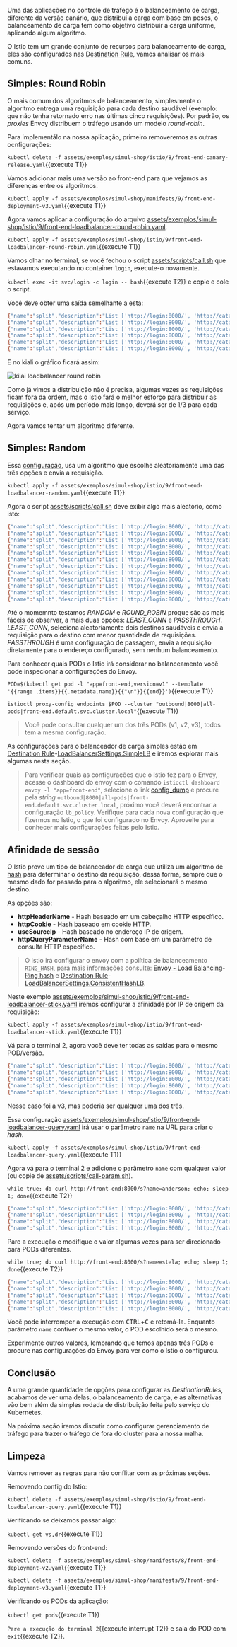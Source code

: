 Uma das aplicações no controle de tráfego é o balanceamento de carga, diferente da versão canário, que distribui a carga com base em pesos, o balanceamento de carga tem como objetivo distribuir a carga uniforme, aplicando algum algoritmo.

O Istio tem um grande conjunto de recursos para balanceamento de carga, eles são configurados nas [Destination Rule](https://istio.io/latest/docs/reference/config/networking/destination-rule/), vamos analisar os mais comuns.

## Simples: Round Robin

O mais comum dos algoritmos de balanceamento, simplesmente o algoritmo entrega uma requisição para cada destino saudável (exemplo: que não tenha retornado erro nas últimas cinco requisições). Por padrão, os _proxies_ Envoy distribuem o tráfego usando um modelo _round-robin_.

Para implementálo na nossa aplicação, primeiro removeremos as outras ocnfigurações:

`kubectl delete -f assets/exemplos/simul-shop/istio/8/front-end-canary-release.yaml`{{execute T1}}

Vamos adicionar mais uma versão ao front-end para que vejamos as diferenças entre os algoritmos.

`kubectl apply -f assets/exemplos/simul-shop/manifests/9/front-end-deployment-v3.yaml`{{execute T1}}

Agora vamos aplicar a configuração do arquivo [assets/exemplos/simul-shop/istio/9/front-end-loadbalancer-round-robin.yaml](assets/exemplos/simul-shop/istio/9/front-end-loadbalancer-round-robin.yaml).

`kubectl apply -f assets/exemplos/simul-shop/istio/9/front-end-loadbalancer-round-robin.yaml`{{execute T1}}

Vamos olhar no terminal, se você fechou o script [assets/scripts/call.sh](assets/scripts/call.sh) que estavamos executando no container `login`, execute-o novamente.

`kubectl exec -it svc/login -c login -- bash`{{execute T2}} e copie e cole o script.

Você deve obter uma saída semelhante a esta:

```bash
{"name":"split","description":"List ['http://login:8000/', 'http://catalogue:8000/', 'http://orders:8000/s']","app":"front-end","version":"v1","when":"2020-11-09 22:21:31"}
{"name":"split","description":"List ['http://login:8000/', 'http://catalogue:8000/', 'http://orders:8000/s']","app":"front-end","version":"v2","when":"2020-11-09 22:21:32"}
{"name":"split","description":"List ['http://login:8000/', 'http://catalogue:8000/', 'http://orders:8000/s']","app":"front-end","version":"v3","when":"2020-11-09 22:21:33"}
{"name":"split","description":"List ['http://login:8000/', 'http://catalogue:8000/', 'http://orders:8000/s']","app":"front-end","version":"v1","when":"2020-11-09 22:21:34"}
{"name":"split","description":"List ['http://login:8000/', 'http://catalogue:8000/', 'http://orders:8000/s']","app":"front-end","version":"v2","when":"2020-11-09 22:21:35"}
{"name":"split","description":"List ['http://login:8000/', 'http://catalogue:8000/', 'http://orders:8000/s']","app":"front-end","version":"v3","when":"2020-11-09 22:21:37"}
```

E no kiali o gráfico ficará assim:

![kilai loadbalancer round robin](assets/media/kilai-loadbalancer-round-robin.png)

Como já vimos a distribuição não é precisa, algumas vezes as requisições ficam fora da ordem, mas o Istio fará o melhor esforço para distribuir as requisições e, após um período mais longo, deverá ser de 1/3 para cada serviço.

Agora vamos tentar um algoritmo diferente.

## Simples: Random

Essa [configuração](assets/exemplos/simul-shop/istio/9/front-end-loadbalancer-random.yaml), usa um algoritmo que escolhe aleatoriamente uma das três opções e envia a requisição.

`kubectl apply -f assets/exemplos/simul-shop/istio/9/front-end-loadbalancer-random.yaml`{{execute T1}}

Agora o script [assets/scripts/call.sh](assets/scripts/call.sh) deve exibir algo mais aleatório, como isto:

```bash
{"name":"split","description":"List ['http://login:8000/', 'http://catalogue:8000/', 'http://orders:8000/s']","app":"front-end","version":"v3","when":"2020-11-09 22:25:52"}
{"name":"split","description":"List ['http://login:8000/', 'http://catalogue:8000/', 'http://orders:8000/s']","app":"front-end","version":"v2","when":"2020-11-09 22:25:53"}
{"name":"split","description":"List ['http://login:8000/', 'http://catalogue:8000/', 'http://orders:8000/s']","app":"front-end","version":"v2","when":"2020-11-09 22:25:55"}
{"name":"split","description":"List ['http://login:8000/', 'http://catalogue:8000/', 'http://orders:8000/s']","app":"front-end","version":"v1","when":"2020-11-09 22:25:56"}
{"name":"split","description":"List ['http://login:8000/', 'http://catalogue:8000/', 'http://orders:8000/s']","app":"front-end","version":"v1","when":"2020-11-09 22:25:57"}
{"name":"split","description":"List ['http://login:8000/', 'http://catalogue:8000/', 'http://orders:8000/s']","app":"front-end","version":"v3","when":"2020-11-09 22:25:58"}
{"name":"split","description":"List ['http://login:8000/', 'http://catalogue:8000/', 'http://orders:8000/s']","app":"front-end","version":"v3","when":"2020-11-09 22:25:59"}
{"name":"split","description":"List ['http://login:8000/', 'http://catalogue:8000/', 'http://orders:8000/s']","app":"front-end","version":"v2","when":"2020-11-09 22:26:00"}
{"name":"split","description":"List ['http://login:8000/', 'http://catalogue:8000/', 'http://orders:8000/s']","app":"front-end","version":"v1","when":"2020-11-09 22:26:02"}
{"name":"split","description":"List ['http://login:8000/', 'http://catalogue:8000/', 'http://orders:8000/s']","app":"front-end","version":"v1","when":"2020-11-09 22:26:03"}
{"name":"split","description":"List ['http://login:8000/', 'http://catalogue:8000/', 'http://orders:8000/s']","app":"front-end","version":"v3","when":"2020-11-09 22:26:04"}
{"name":"split","description":"List ['http://login:8000/', 'http://catalogue:8000/', 'http://orders:8000/s']","app":"front-end","version":"v1","when":"2020-11-09 22:26:05"}
```

Até o momemnto testamos _RANDOM_ e _ROUND_ROBIN_ proque são as mais fáceis de observar, a mais duas opções: _LEAST_CONN_ e _PASSTHROUGH_. _LEAST_CONN_, seleciona aleatoriamente dois destinos saudáveis e envia a requisição para o destino com menor quantidade de requisições. _PASSTHROUGH_ é uma configuração de passagem, envia a requisição diretamente para o endereço configurado, sem nenhum balanceamento.

Para conhecer quais PODs o Istio irá considerar no balanceamento você pode inspecionar a configurações do Envoy.

`POD=$(kubectl get pod -l "app=front-end,version=v1" --template '{{range .items}}{{.metadata.name}}{{"\n"}}{{end}}')`{{execute T1}}

`istioctl proxy-config endpoints $POD --cluster "outbound|8000|all-pods|front-end.default.svc.cluster.local"`{{execute T1}}

> Você pode consultar qualquer um dos três PODs (v1, v2, v3), todos tem a mesma configuração.

As configurações para o balanceador de carga simples estão em [Destination Rule](https://istio.io/latest/docs/reference/config/networking/destination-rule/)-[LoadBalancerSettings.SimpleLB](LoadBalancerSettings.SimpleLB) e iremos explorar mais algumas nesta seção.

> Para verificar quais as configurações que o Istio fez para o Envoy, acesse o dashboard do envoy com o comando `istioctl dashboard envoy -l "app=front-end"`, selecione o link [config_dump](http://localhost:15000/config_dump) e procure pela _string_ `outbound|8000|all-pods|front-end.default.svc.cluster.local`, próximo você deverá encontrar a configuração `lb_policy`. Verifique para cada nova configuração que fizermos no Istio, o que foi configurado no Envoy. Aproveite para conhecer mais configurações feitas pelo Istio.

## Afinidade de sessão

O Istio prove um tipo de balanceador de carga que utiliza um algoritmo de [hash](https://en.wikipedia.org/wiki/Hash_function) para determinar o destino da requisição, dessa forma, sempre que o mesmo dado for passado para o algoritmo, ele selecionará o mesmo destino.

As opções são:

* **httpHeaderName** - Hash baseado em um cabeçalho HTTP específico.
* **httpCookie** - Hash baseado em cookie HTTP.
* **useSourceIp** - Hash baseado no endereço IP de origem.
* **httpQueryParameterName** - Hash com base em um parâmetro de consulta HTTP específico.

> O Istio irá configurar o envoy com a política de balanceamento `RING_HASH`, para mais informações consulte: [Envoy - Load Balancing](https://www.envoyproxy.io/docs/envoy/latest/intro/arch_overview/upstream/load_balancing/load_balancing)-[Ring hash](https://www.envoyproxy.io/docs/envoy/latest/intro/arch_overview/upstream/load_balancing/load_balancers.html?highlight=hash#ring-hash) e [Destination Rule](https://istio.io/latest/docs/reference/config/networking/destination-rule/)-[LoadBalancerSettings.ConsistentHashLB](https://istio.io/latest/docs/reference/config/networking/destination-rule/#LoadBalancerSettings-ConsistentHashLB).

Neste exemplo [assets/exemplos/simul-shop/istio/9/front-end-loadbalancer-stick.yaml](assets/exemplos/simul-shop/istio/9/front-end-loadbalancer-stick.yaml) iremos configurar a afinidade por IP de origem da requisição:

`kubectl apply -f assets/exemplos/simul-shop/istio/9/front-end-loadbalancer-stick.yaml`{{execute T1}}

Vá para o terminal 2, agora você deve ter todas as saídas para o mesmo POD/versão.

```bash
{"name":"split","description":"List ['http://login:8000/', 'http://catalogue:8000/', 'http://orders:8000/s']","app":"front-end","version":"v3","when":"2020-11-10 17:48:24"}
{"name":"split","description":"List ['http://login:8000/', 'http://catalogue:8000/', 'http://orders:8000/s']","app":"front-end","version":"v3","when":"2020-11-10 17:48:25"}
{"name":"split","description":"List ['http://login:8000/', 'http://catalogue:8000/', 'http://orders:8000/s']","app":"front-end","version":"v3","when":"2020-11-10 17:48:26"}
{"name":"split","description":"List ['http://login:8000/', 'http://catalogue:8000/', 'http://orders:8000/s']","app":"front-end","version":"v3","when":"2020-11-10 17:48:27"}
{"name":"split","description":"List ['http://login:8000/', 'http://catalogue:8000/', 'http://orders:8000/s']","app":"front-end","version":"v3","when":"2020-11-10 17:48:28"}
```

Nesse caso foi a v3, mas poderia ser qualquer uma dos três.

Essa configuração [assets/exemplos/simul-shop/istio/9/front-end-loadbalancer-query.yaml](assets/exemplos/simul-shop/istio/9/front-end-loadbalancer-query.yaml) irá usar o parâmetro `name` na URL para criar o _hash_.

`kubectl apply -f assets/exemplos/simul-shop/istio/9/front-end-loadbalancer-query.yaml`{{execute T1}}

Agora vá para o terminal 2 e adicione o parâmetro `name` com qualquer valor (ou copie de [assets/scripts/call-param.sh](assets/scripts/call-param.sh)).

`while true; do curl http://front-end:8000/s?name=anderson; echo; sleep 1; done`{{execute T2}}

```bash
{"name":"split","description":"List ['http://login:8000/', 'http://catalogue:8000/', 'http://orders:8000/s']","app":"front-end","version":"v1","when":"2020-11-10 17:52:46"}
{"name":"split","description":"List ['http://login:8000/', 'http://catalogue:8000/', 'http://orders:8000/s']","app":"front-end","version":"v1","when":"2020-11-10 17:52:47"}
{"name":"split","description":"List ['http://login:8000/', 'http://catalogue:8000/', 'http://orders:8000/s']","app":"front-end","version":"v1","when":"2020-11-10 17:52:48"}
{"name":"split","description":"List ['http://login:8000/', 'http://catalogue:8000/', 'http://orders:8000/s']","app":"front-end","version":"v1","when":"2020-11-10 17:52:49"}
````

Pare a execução e modifique o valor algumas vezes para ser direcionado para PODs diferentes.

`while true; do curl http://front-end:8000/s?name=stela; echo; sleep 1; done`{{execute T2}}

```bash
{"name":"split","description":"List ['http://login:8000/', 'http://catalogue:8000/', 'http://orders:8000/s']","app":"front-end","version":"v3","when":"2020-11-10 17:53:01"}
{"name":"split","description":"List ['http://login:8000/', 'http://catalogue:8000/', 'http://orders:8000/s']","app":"front-end","version":"v3","when":"2020-11-10 17:53:02"}
{"name":"split","description":"List ['http://login:8000/', 'http://catalogue:8000/', 'http://orders:8000/s']","app":"front-end","version":"v3","when":"2020-11-10 17:53:03"}
{"name":"split","description":"List ['http://login:8000/', 'http://catalogue:8000/', 'http://orders:8000/s']","app":"front-end","version":"v3","when":"2020-11-10 17:53:04"}
{"name":"split","description":"List ['http://login:8000/', 'http://catalogue:8000/', 'http://orders:8000/s']","app":"front-end","version":"v3","when":"2020-11-10 17:53:05"}
```

Você pode interromper a execução com <kbd>CTRL</kbd>+<kbd>C</kbd> e retomá-la. Enquanto parâmetro `name` contiver o mesmo valor, o POD escolhido será o mesmo.

Experimente outros valores, lembrando que temos apenas três PODs e procure nas configurações do Envoy para ver como o Istio o configurou.

## Conclusão

A uma grande quantidade de opções para configurar as _DestinationRules_, acabamos de ver uma delas, o balanceamento de carga, e as alternativas vão bem além da simples rodada de distribuição feita pelo serviço do Kubernetes.

Na próxima seção iremos discutir como configurar gerenciamento de tráfego para trazer o tráfego de fora do cluster para a nossa malha.

## Limpeza

Vamos remover as regras para não conflitar com as próximas seções.

Removendo config do Istio:

`kubectl delete -f assets/exemplos/simul-shop/istio/9/front-end-loadbalancer-query.yaml`{{execute T1}}

Verificando se deixamos passar algo:

`kubectl get vs,dr`{{execute T1}}

Removendo versões do front-end:

`kubectl delete -f assets/exemplos/simul-shop/manifests/8/front-end-deployment-v2.yaml`{{execute T1}}

`kubectl delete -f assets/exemplos/simul-shop/manifests/9/front-end-deployment-v3.yaml`{{execute T1}}

Verificando os PODs da aplicação:

`kubectl get pods`{{execute T1}}

`Pare a execução do terminal 2`{{execute interrupt T2}} e saia do POD com `exit`{{execute T2}}.
